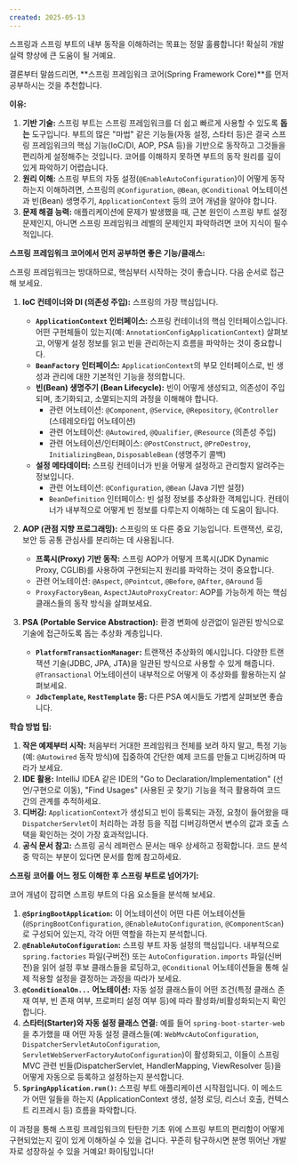 ```yaml
---
created: 2025-05-13
---
```

스프링과 스프링 부트의 내부 동작을 이해하려는 목표는 정말 훌륭합니다! 확실히 개발 실력 향상에 큰 도움이 될 거예요.

결론부터 말씀드리면, **스프링 프레임워크 코어(Spring Framework Core)**를 먼저 공부하시는 것을 추천합니다.

**이유:**

1.  **기반 기술:** 스프링 부트는 스프링 프레임워크를 더 쉽고 빠르게 사용할 수 있도록 **돕는** 도구입니다. 부트의 많은 "마법" 같은 기능들(자동 설정, 스타터 등)은 결국 스프링 프레임워크의 핵심 기능(IoC/DI, AOP, PSA 등)을 기반으로 동작하고 그것들을 편리하게 설정해주는 것입니다. 코어를 이해하지 못하면 부트의 동작 원리를 깊이 있게 파악하기 어렵습니다.
2.  **원리 이해:** 스프링 부트의 자동 설정(`@EnableAutoConfiguration`)이 어떻게 동작하는지 이해하려면, 스프링의 `@Configuration`, `@Bean`, `@Conditional` 어노테이션과 빈(Bean) 생명주기, `ApplicationContext` 등의 코어 개념을 알아야 합니다.
3.  **문제 해결 능력:** 애플리케이션에 문제가 발생했을 때, 근본 원인이 스프링 부트 설정 문제인지, 아니면 스프링 프레임워크 레벨의 문제인지 파악하려면 코어 지식이 필수적입니다.

**스프링 프레임워크 코어에서 먼저 공부하면 좋은 기능/클래스:**

스프링 프레임워크는 방대하므로, 핵심부터 시작하는 것이 좋습니다. 다음 순서로 접근해 보세요.

1.  **IoC 컨테이너와 DI (의존성 주입):** 스프링의 가장 핵심입니다.
    *   **`ApplicationContext` 인터페이스:** 스프링 컨테이너의 핵심 인터페이스입니다. 어떤 구현체들이 있는지(예: `AnnotationConfigApplicationContext`) 살펴보고, 어떻게 설정 정보를 읽고 빈을 관리하는지 흐름을 파악하는 것이 중요합니다.
    *   **`BeanFactory` 인터페이스:** `ApplicationContext`의 부모 인터페이스로, 빈 생성과 관리에 대한 기본적인 기능을 정의합니다.
    *   **빈(Bean) 생명주기 (Bean Lifecycle):** 빈이 어떻게 생성되고, 의존성이 주입되며, 초기화되고, 소멸되는지의 과정을 이해해야 합니다.
        *   관련 어노테이션: `@Component`, `@Service`, `@Repository`, `@Controller` (스테레오타입 어노테이션)
        *   관련 어노테이션: `@Autowired`, `@Qualifier`, `@Resource` (의존성 주입)
        *   관련 어노테이션/인터페이스: `@PostConstruct`, `@PreDestroy`, `InitializingBean`, `DisposableBean` (생명주기 콜백)
    *   **설정 메타데이터:** 스프링 컨테이너가 빈을 어떻게 설정하고 관리할지 알려주는 정보입니다.
        *   관련 어노테이션: `@Configuration`, `@Bean` (Java 기반 설정)
        *   `BeanDefinition` 인터페이스: 빈 설정 정보를 추상화한 객체입니다. 컨테이너가 내부적으로 어떻게 빈 정보를 다루는지 이해하는 데 도움이 됩니다.

2.  **AOP (관점 지향 프로그래밍):** 스프링의 또 다른 중요 기능입니다. 트랜잭션, 로깅, 보안 등 공통 관심사를 분리하는 데 사용됩니다.
    *   **프록시(Proxy) 기반 동작:** 스프링 AOP가 어떻게 프록시(JDK Dynamic Proxy, CGLIB)를 사용하여 구현되는지 원리를 파악하는 것이 중요합니다.
    *   관련 어노테이션: `@Aspect`, `@Pointcut`, `@Before`, `@After`, `@Around` 등
    *   `ProxyFactoryBean`, `AspectJAutoProxyCreator`: AOP를 가능하게 하는 핵심 클래스들의 동작 방식을 살펴보세요.

3.  **PSA (Portable Service Abstraction):** 환경 변화에 상관없이 일관된 방식으로 기술에 접근하도록 돕는 추상화 계층입니다.
    *   **`PlatformTransactionManager`:** 트랜잭션 추상화의 예시입니다. 다양한 트랜잭션 기술(JDBC, JPA, JTA)을 일관된 방식으로 사용할 수 있게 해줍니다. `@Transactional` 어노테이션이 내부적으로 어떻게 이 추상화를 활용하는지 살펴보세요.
    *   **`JdbcTemplate`, `RestTemplate` 등:** 다른 PSA 예시들도 가볍게 살펴보면 좋습니다.

**학습 방법 팁:**

1.  **작은 예제부터 시작:** 처음부터 거대한 프레임워크 전체를 보려 하지 말고, 특정 기능(예: `@Autowired` 동작 방식)에 집중하여 간단한 예제 코드를 만들고 디버깅하며 따라가 보세요.
2.  **IDE 활용:** IntelliJ IDEA 같은 IDE의 "Go to Declaration/Implementation" (선언/구현으로 이동), "Find Usages" (사용된 곳 찾기) 기능을 적극 활용하여 코드 간의 관계를 추적하세요.
3.  **디버깅:** `ApplicationContext`가 생성되고 빈이 등록되는 과정, 요청이 들어왔을 때 `DispatcherServlet`이 처리하는 과정 등을 직접 디버깅하면서 변수의 값과 호출 스택을 확인하는 것이 가장 효과적입니다.
4.  **공식 문서 참고:** 스프링 공식 레퍼런스 문서는 매우 상세하고 정확합니다. 코드 분석 중 막히는 부분이 있다면 문서를 함께 참고하세요.

**스프링 코어를 어느 정도 이해한 후 스프링 부트로 넘어가기:**

코어 개념이 잡히면 스프링 부트의 다음 요소들을 분석해 보세요.

1.  **`@SpringBootApplication`:** 이 어노테이션이 어떤 다른 어노테이션들(`@SpringBootConfiguration`, `@EnableAutoConfiguration`, `@ComponentScan`)로 구성되어 있는지, 각각 어떤 역할을 하는지 분석합니다.
2.  **`@EnableAutoConfiguration`:** 스프링 부트 자동 설정의 핵심입니다. 내부적으로 `spring.factories` 파일(구버전) 또는 `AutoConfiguration.imports` 파일(신버전)을 읽어 설정 후보 클래스들을 로딩하고, `@Conditional` 어노테이션들을 통해 실제 적용할 설정을 결정하는 과정을 따라가 보세요.
3.  **`@ConditionalOn...` 어노테이션:** 자동 설정 클래스들이 어떤 조건(특정 클래스 존재 여부, 빈 존재 여부, 프로퍼티 설정 여부 등)에 따라 활성화/비활성화되는지 확인합니다.
4.  **스타터(Starter)와 자동 설정 클래스 연결:** 예를 들어 `spring-boot-starter-web`을 추가했을 때 어떤 자동 설정 클래스들(예: `WebMvcAutoConfiguration`, `DispatcherServletAutoConfiguration`, `ServletWebServerFactoryAutoConfiguration`)이 활성화되고, 이들이 스프링 MVC 관련 빈들(DispatcherServlet, HandlerMapping, ViewResolver 등)을 어떻게 자동으로 등록하고 설정하는지 분석합니다.
5.  **`SpringApplication.run()`:** 스프링 부트 애플리케이션 시작점입니다. 이 메소드가 어떤 일들을 하는지 (ApplicationContext 생성, 설정 로딩, 리스너 호출, 컨텍스트 리프레시 등) 흐름을 파악합니다.

이 과정을 통해 스프링 프레임워크의 탄탄한 기초 위에 스프링 부트의 편리함이 어떻게 구현되었는지 깊이 있게 이해하실 수 있을 겁니다. 꾸준히 탐구하시면 분명 뛰어난 개발자로 성장하실 수 있을 거예요! 화이팅입니다!
